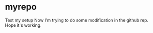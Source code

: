 # myrepo
Test my setup
Now I'm trying to do some modification in the github rep.
Hope it's working.
